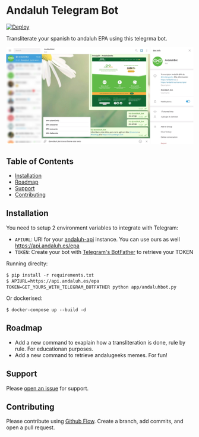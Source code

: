 # Andaluh Telegram Bot
[![Deploy](https://www.herokucdn.com/deploy/button.svg)](https://heroku.com/deploy)

Transliterate your spanish to andaluh EPA using this telegrma bot.

<img width="600" alt="andaluh-slack about" src="https://github.com/andalugeeks/andaluh-telegram/blob/master/img/andaluhbot.png?raw=true">

## Table of Contents

- [Installation](#installation)
- [Roadmap](#roadmap)
- [Support](#support)
- [Contributing](#contributing)

## Installation

You need to setup 2 environment variables to integrate with Telegram:

- `APIURL`: URl for your [andaluh-api](https://github.com/andalugeeks/andaluh-api) instance. You can use ours as well https://api.andaluh.es/epa
- `TOKEN`: Create your bot with [Telegram's BotFather](https://core.telegram.org/bots) to retrieve your TOKEN

Running direclty:

```
$ pip install -r requirements.txt
$ APIURL=https://api.andaluh.es/epa TOKEN=GET_YOURS_WITH_TELEGRAM_BOTFATHER python app/andaluhbot.py
```

Or dockerised:

```
$ docker-compose up --build -d
```

## Roadmap

* Add a new command to exaplain how a transliteration is done, rule by rule. For educationan purposes.
* Add a new command to retrieve andalugeeks memes. For fun!

## Support

Please [open an issue](https://github.com/andalugeeks/andaluh-telegram/issues/new) for support.

## Contributing

Please contribute using [Github Flow](https://guides.github.com/introduction/flow/). Create a branch, add commits, and open a pull request.
